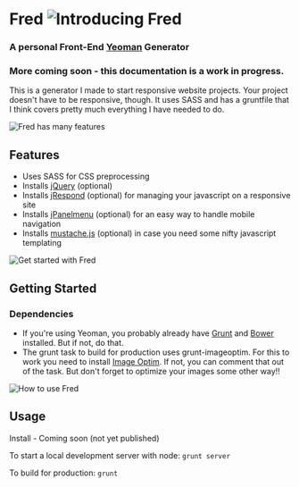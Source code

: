 # Fred ![Introducing Fred](http://www.jasonrectorweb.com/images/fred-1.jpg)

### A personal Front-End [Yeoman](http://yeoman.io) Generator

### More coming soon - this documentation is a work in progress.

This is a generator I made to start responsive website projects. Your project doesn't have to be responsive, though. It uses SASS and has a gruntfile that I think covers pretty much everything I have needed to do.

![Fred has many features](http://www.jasonrectorweb.com/images/fred-2.jpg)
## Features

- Uses SASS for CSS preprocessing
- Installs [jQuery](http://www.jquery.com) (optional)
- Installs [jRespond](https://github.com/ten1seven/jRespond) (optional) for managing your javascript on a responsive site
- Installs [jPanelmenu](http://jpanelmenu.com/) (optional) for an easy way to handle mobile navigation
- Installs [mustache.js](https://github.com/janl/mustache.js) (optional) in case you need some nifty javascript templating

![Get started with Fred](http://www.jasonrectorweb.com/images/fred-3.jpg)
## Getting Started

### Dependencies

- If you're using Yeoman, you probably already have [Grunt](http://gruntjs.com/) and [Bower](http://bower.io/) installed. But if not, do that.
- The grunt task to build for production uses grunt-imageoptim. For this to work you need to install [Image Optim](https://imageoptim.com/). If not, you can comment that out of the task. But don't forget to optimize your images some other way!!

![How to use Fred](http://www.jasonrectorweb.com/images/fred-4.png)
## Usage

Install - Coming soon (not yet published)

To start a local development server with node: `grunt server`

To build for production: `grunt`

